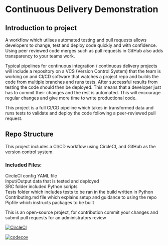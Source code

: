 # Continuous Delivery Demonstration

## Introduction to project

A workflow which utlises automated testing and pull requests allows developers to change, test and deploy code quickly and with confidence. Using peer reviewed code merges such as pull requests in GitHub also adds transparency to your teams work.

Typical pipelines for continuous integration / continuous delivery projects will include a repository on a VCS (Version Control System) that the team is working on and  CI/CD software that watches a project repo and builds the code from multiple branches and runs tests. After successful results from testing the code should then be deployed. This means that a developer just has to commit their changes and  the rest is automated. This will encourage regular changes and give more time to write productional code. 

This project is a full CI/CD pipeline which takes in transformed data and runs tests to validate and deploy the code following a peer-reviewed pull request.

## Repo Structure

This project includes a CI/CD workflow using CircleCI, and GitHub as the version control system.

### Included Files:

CircleCI config YAML file  
Input/Output data that is tested and deployed  
SRC folder included Python scripts  
Tests folder which includes tests to be ran in the build written in Python  
Contributing.md file which explains setup and guidance to using the repo  
Pipfile which instructs packages to be built  
  
This is an open-source project, for contribution commit your changes and submit pull requests for an administrators review

[![CircleCI](https://circleci.com/gh/team-avocado-01/continuous-delivery-demonstration.svg?style=svg)](https://circleci.com/gh/team-avocado-01/continuous-delivery-demonstration)

[![codecov](https://codecov.io/gh/team-avocado-01/continuous-delivery-demonstration/branch/master/graph/badge.svg)](https://codecov.io/gh/team-avocado-01/continuous-delivery-demonstration)
